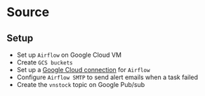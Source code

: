 # Source

## Setup
- Set up `Airflow` on Google Cloud VM
- Create `GCS buckets`
- Set up a [Google Cloud connection](src/connection_configurating/cloud_connection.py) for `Airflow`
- Configure `Airflow SMTP` to send alert emails when a task failed
- Create the `vnstock` topic on Google Pub/sub

